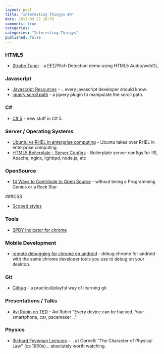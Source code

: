 ```yaml
---
layout: post
title: "Interesting Thingys #9"
date: 2012-03-22 10:35
comments: true
categories: 
categories: "Interesting-Thingys"
published: false
---
```


### HTML5
- [Strobe Tuner](http://www.hunterdavis.com/resume/tunerdemo/tuner.html) - a [FFT](http://en.wikipedia.org/wiki/Fast_Fourier_transform)/Pitch Detection demo using HTML5 Audio/webGL.


### Javascript
- [Javascript Resources](http://accidentaltechnologist.com/javascript/7-resources-every-javascript-developer-should-know/) - .. every javascript developer should know.
- [jquery scroll path](http://joelb.me/scrollpath/) - a jquery plugin to manipulate the scroll path.


### C#
- [C# 5](http://www.mindscapehq.com/blog/index.php/2012/03/18/what-else-is-new-in-c-5/) - new stuff in C# 5.


### Server / Operating Systems
- [Ubuntu vs RHEL in enterprise computing](http://www.markshuttleworth.com/archives/1072) - Ubuntu takes over RHEL in enterprise computing.
- [HTML5 Boilerplate - Server Configs](https://github.com/h5bp/server-configs) - Boilerplate server-configs for IIS, Apache, nginx, lighttpd, node.js, etc


### OpenSource
- [14 Ways to Contribute to Open Source](http://www.softwarequalityconnection.com/2012/03/14-ways-to-contribute-to-open-source-without-being-a-programming-genius-or-a-rock-star/) -  without being a Programming
Genius or a Rock Star.


###CSS
- [Scoped styles](http://updates.html5rocks.com/2012/03/A-New-Experimental-Feature-style-scoped)


### Tools
- [SPDY indicator for chrome](http://www.devthought.com/2012/03/10/chrome-spdy-indicator/)


### Mobile Development
- [remote debugging for chrome on android](http://code.google.com/chrome/mobile/docs/debugging.html) - debug chrome for android with the same chrome developer tools you use to debug on your desktop.


### Git
- [Githug](https://github.com/Gazler/githug) - a practical/playful way of learning git.


### Presentations / Talks
- [Avi Rubin on TED](http://www.ted.com/talks/avi_rubin_all_your_devices_can_be_hacked.html) - Avi Rubin "Every device can be hacked. Your smartphone, car, pacemaker .."
 

### Physics
- [Richard Feynman Lectures](http://beenposh.tumblr.com/post/19624761395/richard-feynman-lectures-at-cornell-the) - .. at Cornell: "The Character of Physical Law" (ca 1960s)... absolutely worth watching.